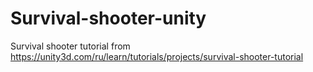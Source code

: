 # Survival-shooter-unity
Survival shooter tutorial from https://unity3d.com/ru/learn/tutorials/projects/survival-shooter-tutorial
